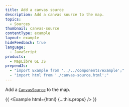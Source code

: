 ```yaml
---
title: Add a canvas source
description: Add a canvas source to the map.
topics:
  - Sources
thumbnail: canvas-source
contentType: example
layout: example
hideFeedback: true
language:
  - JavaScript
products:
  - MapLibre GL JS
prependJs:
  - "import Example from '../../components/example';"
  - "import html from './canvas-source.html';"
---
```


Add a [`CanvasSource`](https://u-n-l.github.io/unl-map-js-docs/api/sources/#canvassource) to the map.

{{ <Example html={html} {...this.props} /> }}
